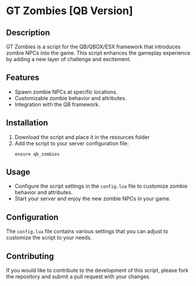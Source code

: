 
# GT Zombies [QB Version]

## Description
GT Zombies is a script for the QB/QBOX/ESX framework that introduces zombie NPCs into the game. This script enhances the gameplay experience by adding a new layer of challenge and excitement.

## Features
- Spawn zombie NPCs at specific locations.
- Customizable zombie behavior and attributes.
- Integration with the QB framework.

## Installation
1. Download the script and place it in the resources folder
2. Add the script to your server configuration file:
   ```
   ensure qb_zombies
   ```

## Usage
- Configure the script settings in the `config.lua` file to customize zombie behavior and attributes.
- Start your server and enjoy the new zombie NPCs in your game.

## Configuration
The `config.lua` file contains various settings that you can adjust to customize the script to your needs.

## Contributing
If you would like to contribute to the development of this script, please fork the repository and submit a pull request with your changes.